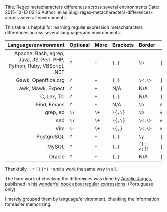 Title: Regex metacharacters differences across several environments
Date: 2015-12-13 02:16
Author: elias
Slug: regex-metacharacters-differences-across-several-environments

This table is helpful for learning regular expression metacharacters
differences across several languages and environments.


| Language/environment | Optional  | More  | Brackets  | Border | Or | Group  |
|---------------------:|-----------|-------|-----------|--------|----|--------|
| Apache, Bash, egrep, Java, JS, Perl, PHP, Python, Ruby, VBScript, .NET | `?`   | `+`  | `{,}` | `\b`  | <code>&#124;</code>   | `()` |
| Gawk, Openffice.org | `?`   | `+`   | `{,}` | `\<,\>`   | <code>&#124;</code>   | `()` |
| awk, Mawk, Expect   | `?`   | `+`   | N/A    | N/A    | <code>&#124;</code>   | `()` |
| C, Lex, Tcl | `?`   | `+`   | `{,}` | N/A    | <code>&#124;</code>   | `()` |
| Find, Emacs | `?`   | `+`   | N/A    | `\b`  | <code>\&#124;</code>  | `\(\)` |
| grep, ed    | `\?`  | `\+`  | `\{,\}`   | `\b`  | <code>\&#124;</code>  | `\(\)` |
| sed | `\?`  | `\+`  | `\{,\}`   | `\<,\>`   | <code>\&#124;</code>  | `\(\)` |
| Vim | `\=`  | `\+`  | `\{,}`    | `\<,\>`   | <code>\&#124;</code>  | `\(\)` |
| PostgreSQL | `?`   | `+`  | `{,}` | `\y`  | <code>&#124;</code>   | `()` |
| MySQL | `?`   | `+`  | `{,}` | `[[:<:]]`  | <code>&#124;</code>   | `()` |
| Oracle | `?`   | `+`  | `{,}` | N/A  | <code>&#124;</code>   | `()` |

Thankfully, `.` `*` `[]` `[^]` `^` and `$` work the same way in all.

The hard work of checking the differences was done by [Aurelio
Jargas](http://aurelio.net/), published in [his wonderful book about regular
expressions](http://www.piazinho.com.br/). (Portuguese only)

I merely grouped them by language/environment, chunking the information for
easier memorizing.
